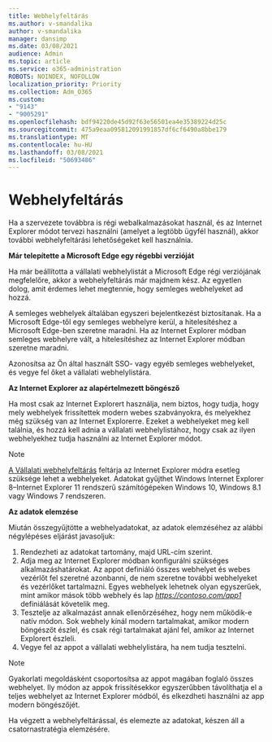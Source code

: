 ```yaml
---
title: Webhelyfeltárás
ms.author: v-smandalika
author: v-smandalika
manager: dansimp
ms.date: 03/08/2021
audience: Admin
ms.topic: article
ms.service: o365-administration
ROBOTS: NOINDEX, NOFOLLOW
localization_priority: Priority
ms.collection: Adm_O365
ms.custom:
- "9143"
- "9005291"
ms.openlocfilehash: bdf94220de45d92f63e56501ea4e35389224d25c
ms.sourcegitcommit: 475a9eaa095812091991857df6cf6490a8bbe179
ms.translationtype: MT
ms.contentlocale: hu-HU
ms.lasthandoff: 03/08/2021
ms.locfileid: "50693486"
---
```

# <a name="do-site-discovery"></a>Webhelyfeltárás

Ha a szervezete továbbra is régi webalkalmazásokat használ, és az Internet Explorer módot tervezi használni (amelyet a legtöbb ügyfél használ), akkor további webhelyfeltárási lehetőségeket kell használnia.

**Már telepítette a Microsoft Edge egy régebbi verzióját**

Ha már beállította a vállalati webhelylistát a Microsoft Edge régi verziójának megfelelőre, akkor a webhelyfeltárás már majdnem kész. Az egyetlen dolog, amit érdemes lehet megtennie, hogy semleges webhelyeket ad hozzá.

A semleges webhelyek általában egyszeri bejelentkezést biztosítanak. Ha a Microsoft Edge-től egy semleges webhelyre kerül, a hitelesítéshez a Microsoft Edge-ben szeretne maradni. Ha az Internet Explorer módban semleges webhelyre vált, a hitelesítéshez az Internet Explorer módban szeretne maradni.

Azonosítsa az Ön által használt SSO- vagy egyéb semleges webhelyeket, és vegye fel őket a vállalati webhelylistára.

**Az Internet Explorer az alapértelmezett böngésző**

Ha most csak az Internet Explorert használja, nem biztos, hogy tudja, hogy mely webhelyek frissítettek modern webes szabványokra, és melyekhez még szükség van az Internet Explorerre. Ezeket a webhelyeket meg kell találnia, és hozzá kell adnia a vállalati webhelylistához, hogy csak az ilyen webhelyekhez tudja használni az Internet Explorer módot.

> [!NOTE]
> [A Vállalati webhelyfeltárás](https://docs.microsoft.com/internet-explorer/ie11-deploy-guide/collect-data-using-enterprise-site-discovery) feltárja az Internet Explorer módra esetleg szüksége lehet a webhelyeket. Adatokat gyűjthet Windows Internet Explorer 8–Internet Explorer 11 rendszerű számítógépeken Windows 10, Windows 8.1 vagy Windows 7 rendszeren.

**Az adatok elemzése**

Miután összegyűjtötte a webhelyadatokat, az adatok elemzéséhez az alábbi négylépéses eljárást javasoljuk:
1. Rendezheti az adatokat tartomány, majd URL-cím szerint.
2. Adja meg az Internet Explorer módban konfigurálni szükséges alkalmazáshatárokat. Az appot definiáló összes webhelyet és webes vezérlőt fel szeretné azonbanni, de nem szeretne további webhelyeket és vezérlőket tartalmazni. Egyes webhelyek lehetnek olyan egyszerűek, mint amikor mások több webhely és lap *https://contoso.com/app1* definiálását követelik meg.
3. Tesztelje az alkalmazást annak ellenőrzéséhez, hogy nem működik-e natív módon. Sok webhely kínál modern tartalmakat, amikor modern böngészőt észlel, és csak régi tartalmakat ajánl fel, amikor az Internet Explorert észleli.
4. Vegye fel az appot a vállalati webhelylistára, ha nem tudja tesztelni.

> [!NOTE]
> Gyakorlati megoldásként csoportosítsa az appot magában foglaló összes webhelyet. Ily módon az appok frissítésekkor egyszerűbben távolíthatja el a teljes webhelyet az Internet Explorer módból, és elkezdheti használni az app modern böngészőjét.

Ha végzett a webhelyfeltárással, és elemezte az adatokat, készen áll a csatornastratégia elemzésére.

